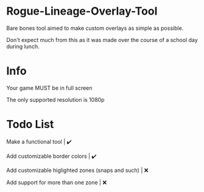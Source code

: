 # Rogue-Lineage-Overlay-Tool
Bare bones tool aimed to make custom overlays as simple as possible.

Don't expect much from this as it was made over the course of a school day during lunch.

# Info
Your game MUST be in full screen

The only supported resolution is 1080p

# Todo List
Make a functional tool | ✔️

Add customizable border colors | ✔️

Add customizable higlighted zones (snaps and such) | ❌

Add support for more than one zone | ❌

